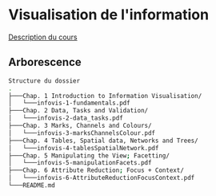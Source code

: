 # Visualisation de l'information

[Description du cours](https://directory.unamur.be/teaching/courses/IDASM103)

## Arborescence

```bash
Structure du dossier
.
├───Chap. 1 Introduction to Information Visualisation/
│   └───infovis-1-fundamentals.pdf
├───Chap. 2 Data, Tasks and Validation/
│   └───infovis-2-data_tasks.pdf
├───Chap. 3 Marks, Channels and Colours/
│   └───infovis-3-marksChannelsColour.pdf
├───Chap. 4 Tables, Spatial data, Networks and Trees/
│   └───infovis-4-tablesSpatialNetwork.pdf
├───Chap. 5 Manipulating the View; Facetting/
│   └───infovis-5-manipulationFacets.pdf
├───Chap. 6 Attribute Reduction; Focus + Context/
│   └───infovis-6-AttributeReductionFocusContext.pdf
└───README.md
```